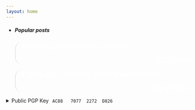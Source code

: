 ```yaml
---
layout: home
---
```

* ##### Popular posts

<blockquote style="border-radius: 20px;">

<a href="/2021/11/09/scanning-north-korean-internet/" style="text-decoration: none !important;font-size: 20px;color: white;">Scanning North Korean internet<p style="text-align: right;"> 2021/11/09</p></a>

</blockquote>

<blockquote style="border-radius: 20px;">

<a href="/2021/09/02/THM-Basic-malware-reverse-engineering/" style="text-decoration: none !important;font-size: 20px;color: white;">THM Basic malware reverse engineering<p style="text-align: right;">2021/09/02</p></a>    

</blockquote>

<details>
		<summary>Public PGP Key<code style="margin-left:10px;">AC88   7077  2272  D826</code></summary>
			<pre>-----BEGIN PGP PUBLIC KEY BLOCK-----

xsFNBGKY4uoBEADB71ZSSKZBRD0rkcSlrLUC2o4Qg9xbSe90N+5MttAAp3YoMVzS
jwOMa7gtCZca5D78KIdQP7QhKydW2cB9s72R2nxjcaKXQps+l8RCD2Zp6tGODaON
Jk/gYSJeOHWrAhuZW2seHchtJuqvnKoavBgpztZSgzPVQN9vFSH/q8nx6f8S3AOR
BfeZS5FHG2uAslvqj+uWY3ZglRSY/+X97zpmQXZ/PFumAy7LEK12CG7kmiUPX8pt
lFoRHqtguVxn2/NDCgkgvBi4gJtaIXHr9mRxBGWeWnYmtq2C4y4N9+Et800dPTi1
v9IEcFetx0iPoZkOP0ivdcGXlgZZznPSFGM4xNkGga5spEyGjqCByvMBeptWIGQc
f52jOMUPr0eob1jC4GpiX+xoCWIcAqFqB0vDwL+UmZBQFsrUoFaPvQ4q0sHvXCqS
HLbVJ4e54+kgkWqGjwksoY47QZnWyRc/0FR4iOhiy0pSatlNXFz7PtuA0VNcZ5nO
xD5b7OWPD1q7qHM/DY5fhs9UPATpjQDeWRcYWtkmFmBYkPrMdkErAY37ymTH56Sn
1/sIduMC8XK/bLHsZFeHB8kZezi0t1HHnMhVcaR+XgCrG+Lq2tXhrCWBnTdcr3V/
mAj+1hzg+KyH2hD7VKlO4gfe2+pe0Ta7ws1WS2NQnjvlqAQkE6xZjLilKwARAQAB
zRdyNHlhbiA8cmF5YW5AcjR5YW4uY29tPsLBeAQTAQgALAUCYpji6gkQrIhwdyJy
2CYCGwMFCR4TOAACGQEECwcJAwUVCAoCAwQWAAECAADuFhAAJ9XriXlGf9zDBH5K
uuS9fy4OaDK0slEC9NwH+fQ6tSL/wEB69Up15hwbTn9xCXl1ViZv1Lf2MbSEh50Y
64z5M/rylGRQRUOxUaGJpuk5LtcTxN1UH20bAXEb/bvTfFRmS6i1G8APcDKrUF/y
elD3UJKbRzAV/KYXv2ekAyTNl/ksNgdoNJ8aWQ8jB45kUwL/gYCeppfzxoB+yuih
zEiL9yYsDhrmJGErxhUNPOWIKNiibwkkExN8EEUVgVM3D4/k09UYUEutETeKn7kP
Cfd6BLND4m6EOQkxKLDZTk0k4xHTWqi0jBfe44CEZpqsFKkMsEe7yEo7hI7ODZuc
isK1/VHU2rZieXUxa8ofmHdpEWfZa269ci1PVYF9v5eZs9Js+Fu9n6FDNAQBZPlX
AYrnDPgrE9/FNHoBe8NUsHcY5u3OS7qXef111R850ot7tW+4XH9+XDKxTFrDRJxg
tdhXKoZZX0D3iPhB8pvAIiUK8v1/k27E5w2mXYCohxUC3zvDywGU7ER9GkVhex7K
dKW2p+bm29UdgzBD2BV5RRUTPrz6iS7nDm3+Hx937HDpnm9itNAx5OBU0EchLouq
6dLy98wGSqeJq79ZZHhBxP48hS9kigJTAdhXkRln8rTRctI7lursXQDo+H/dRS/v
ItNIk1CoWfvkA8YO6uPZaWPx58XOwU0EYpji6gEQALgw7E8YA60yC8Qx1NTuRrx6
yPLk6ae2bD0kE3TVcnFHxAYONcG5K+JVwwPhNwPw2+xnsBm1szMRxSotHxygNdvG
+9xPTxVILTPqKRvM+m5Bb/oika8QWFriq4SyEk4+zkDXy9hEudq52IAZusrvQ2Cd
T5EBiex4WrZYvqh81bOL0AoVJ97/uzSLNaXG6gsWJj66lOVe28uETUzP5eqZcv2U
Oxi9Uxc4hRbV0dz3NY3vQSLIFe94m3N2MpDGkKdPGls7DdEOQK7qygHJQxpCVo2x
RUAt1xn5Vk6LoHV0JFuKDf4vKjJL5irl4E+6tYuUIxgVNxuyeX2668F1WBakPK3C
KOhZ6NnUexbTVRR27g5AT5KwTnGWKlK8cGRqh/h49xevYiiDCIHowbNwNP5SeXtv
3uwoY/lxrjptRP3h3ewvB0I3dLwpETVh0PlLtiSfDqKb41Am+8h5UHG7LbJq2LNz
ozpsi7Gstrm4wno1nslwLH69yY/Mefl1W3KX068CSd1ktEjOumldjWffLcNcwM4H
vS9eICBUzvHWGIcrKRBmQXnXUj8siprLcRXxRncKAc93jvIIfXLi2RYrTGvMHaM5
XAE16qKVZgR56Y+OYP9u/aZ7VYrxCeOvA6Q6sBv/DkWS/4uHxFzBUDntoFsar5Kv
eZM7kuskfp/TqXBY0I6jABEBAAHCwXUEGAEIACkFAmKY4uoJEKyIcHcictgmAhsM
BQkeEzgABAsHCQMFFQgKAgMEFgABAgAAYDkQADzLl1Bc5K4iCG/BpMs9KKuxYSN3
nbK4xzCEAH2NVuN3A2LeTXM9Um/wrtzAY/gLibQ4D6R4oifBdkVhdIz9OrZVYgmu
l/EAiBQs6ruChBoNZXhPvP9TsWLjZvmzbXUFLi4Dz43CKsGJTkUCM7Rn9XtOzpxt
I2mkF7szG9FYO8/dhKozu2gkxU4cC9JWbAi+O0Zni9nY8lyi2mdg78EhCGXUUHa4
ERaGHSZpA0/Ha7xs7BN+4awQtTgTaht5BpXdpTj98Mwm9YJs9ji/EbrsvtFVXf+3
QAAZhmX8rWxHfoHUNOSKsaL/kzRbKyhamrBkLsx98d3EaPcqe2n6eKjdZWhivzNW
NGsCeBlIUwkQPLSIo2mV4qJVsCS+ygOYk578a3pR9CwV6OR/lo5kNgSCWPRFJejn
CAnwOHExSmwksaFru6Nzq9dT3+4kZGQjMC9wVm6S82hUL3+qufV9B1rg1K8IMLPy
SNfAkluAFwktK6LP6KhvxIqJfOfybvpbFtjVrjm0lYZSkkjksFiAlE7mNRsLmWdA
rddAZMuYd1X8YNAQbese3M4UBVjpNE8RiSiLSfZ9U15dZH4YjtFEGTJIRyMiPYJA
S4c6ppcOuKBOb+hNp9dR007w6N+8Osg6LoL8Jgqadp6TXYbw8S/l/kgHrxFW2+R/
Yv80uF/FZ0Llj4uh
=RjwV
-----END PGP PUBLIC KEY BLOCK-----</pre>
	</details>